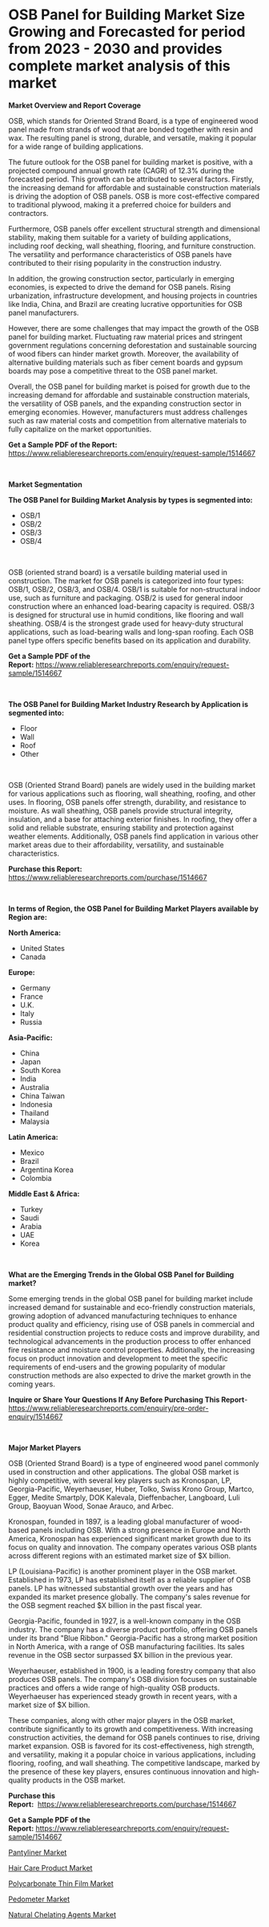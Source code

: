 <p><h1>OSB Panel for Building Market Size Growing and Forecasted for period from 2023 - 2030 and provides complete market analysis of this market</h1></p><p><strong>Market Overview and Report Coverage</strong></p>
<p><p>OSB, which stands for Oriented Strand Board, is a type of engineered wood panel made from strands of wood that are bonded together with resin and wax. The resulting panel is strong, durable, and versatile, making it popular for a wide range of building applications.</p><p>The future outlook for the OSB panel for building market is positive, with a projected compound annual growth rate (CAGR) of 12.3% during the forecasted period. This growth can be attributed to several factors. Firstly, the increasing demand for affordable and sustainable construction materials is driving the adoption of OSB panels. OSB is more cost-effective compared to traditional plywood, making it a preferred choice for builders and contractors.</p><p>Furthermore, OSB panels offer excellent structural strength and dimensional stability, making them suitable for a variety of building applications, including roof decking, wall sheathing, flooring, and furniture construction. The versatility and performance characteristics of OSB panels have contributed to their rising popularity in the construction industry.</p><p>In addition, the growing construction sector, particularly in emerging economies, is expected to drive the demand for OSB panels. Rising urbanization, infrastructure development, and housing projects in countries like India, China, and Brazil are creating lucrative opportunities for OSB panel manufacturers.</p><p>However, there are some challenges that may impact the growth of the OSB panel for building market. Fluctuating raw material prices and stringent government regulations concerning deforestation and sustainable sourcing of wood fibers can hinder market growth. Moreover, the availability of alternative building materials such as fiber cement boards and gypsum boards may pose a competitive threat to the OSB panel market.</p><p>Overall, the OSB panel for building market is poised for growth due to the increasing demand for affordable and sustainable construction materials, the versatility of OSB panels, and the expanding construction sector in emerging economies. However, manufacturers must address challenges such as raw material costs and competition from alternative materials to fully capitalize on the market opportunities.</p></p>
<p><strong>Get a Sample PDF of the Report:</strong> <a href="https://www.reliableresearchreports.com/enquiry/request-sample/1514667">https://www.reliableresearchreports.com/enquiry/request-sample/1514667</a></p>
<p>&nbsp;</p>
<p><strong>Market Segmentation</strong></p>
<p><strong>The OSB Panel for Building Market Analysis by types is segmented into:</strong></p>
<p><ul><li>OSB/1</li><li>OSB/2</li><li>OSB/3</li><li>OSB/4</li></ul></p>
<p>&nbsp;</p>
<p><p>OSB (oriented strand board) is a versatile building material used in construction. The market for OSB panels is categorized into four types: OSB/1, OSB/2, OSB/3, and OSB/4. OSB/1 is suitable for non-structural indoor use, such as furniture and packaging. OSB/2 is used for general indoor construction where an enhanced load-bearing capacity is required. OSB/3 is designed for structural use in humid conditions, like flooring and wall sheathing. OSB/4 is the strongest grade used for heavy-duty structural applications, such as load-bearing walls and long-span roofing. Each OSB panel type offers specific benefits based on its application and durability.</p></p>
<p><strong>Get a Sample PDF of the Report:</strong>&nbsp;<a href="https://www.reliableresearchreports.com/enquiry/request-sample/1514667">https://www.reliableresearchreports.com/enquiry/request-sample/1514667</a></p>
<p>&nbsp;</p>
<p><strong>The OSB Panel for Building Market Industry Research by Application is segmented into:</strong></p>
<p><ul><li>Floor</li><li>Wall</li><li>Roof</li><li>Other</li></ul></p>
<p>&nbsp;</p>
<p><p>OSB (Oriented Strand Board) panels are widely used in the building market for various applications such as flooring, wall sheathing, roofing, and other uses. In flooring, OSB panels offer strength, durability, and resistance to moisture. As wall sheathing, OSB panels provide structural integrity, insulation, and a base for attaching exterior finishes. In roofing, they offer a solid and reliable substrate, ensuring stability and protection against weather elements. Additionally, OSB panels find application in various other market areas due to their affordability, versatility, and sustainable characteristics.</p></p>
<p><strong>Purchase this Report:</strong>&nbsp; <a href="https://www.reliableresearchreports.com/purchase/1514667">https://www.reliableresearchreports.com/purchase/1514667</a></p>
<p>&nbsp;</p>
<p><strong>In terms of Region, the OSB Panel for Building Market Players available by Region are:</strong></p>
<p>
    <p> <strong> North America: </strong>
        <ul>
            <li>United States</li>
            <li>Canada</li>
        </ul>
        </p> 
    <p> <strong> Europe: </strong>
        <ul>
            <li>Germany</li>
            <li>France</li>
            <li>U.K.</li>
            <li>Italy</li>
            <li>Russia</li>
        </ul>
        </p> 
    <p> <strong> Asia-Pacific: </strong>
        <ul>
            <li>China</li>
            <li>Japan</li>
            <li>South Korea</li>
            <li>India</li>
            <li>Australia</li>
            <li>China Taiwan</li>
            <li>Indonesia</li>
            <li>Thailand</li>
            <li>Malaysia</li>
        </ul>
        </p> 
    <p> <strong> Latin America: </strong>
        <ul>
            <li>Mexico</li>
            <li>Brazil</li>
            <li>Argentina Korea</li>
            <li>Colombia</li>
        </ul>
        </p> 
    <p> <strong> Middle East & Africa: </strong>
        <ul>
            <li>Turkey</li>
            <li>Saudi</li>
            <li>Arabia</li>
            <li>UAE</li>
            <li>Korea</li>
        </ul>
    </p>
    </p>
<p>&nbsp;</p>
<p><strong>What are the Emerging Trends in the Global OSB Panel for Building market?</strong></p>
<p><p>Some emerging trends in the global OSB panel for building market include increased demand for sustainable and eco-friendly construction materials, growing adoption of advanced manufacturing techniques to enhance product quality and efficiency, rising use of OSB panels in commercial and residential construction projects to reduce costs and improve durability, and technological advancements in the production process to offer enhanced fire resistance and moisture control properties. Additionally, the increasing focus on product innovation and development to meet the specific requirements of end-users and the growing popularity of modular construction methods are also expected to drive the market growth in the coming years.</p></p>
<p><strong>Inquire or Share Your Questions If Any Before Purchasing This Report</strong>- <a href="https://www.reliableresearchreports.com/enquiry/pre-order-enquiry/1514667">https://www.reliableresearchreports.com/enquiry/pre-order-enquiry/1514667</a></p>
<p>&nbsp;</p>
<p><strong>Major Market Players</strong></p>
<p><p>OSB (Oriented Strand Board) is a type of engineered wood panel commonly used in construction and other applications. The global OSB market is highly competitive, with several key players such as Kronospan, LP, Georgia-Pacific, Weyerhaeuser, Huber, Tolko, Swiss Krono Group, Martco, Egger, Medite Smartply, DOK Kalevala, Dieffenbacher, Langboard, Luli Group, Baoyuan Wood, Sonae Arauco, and Arbec.</p><p>Kronospan, founded in 1897, is a leading global manufacturer of wood-based panels including OSB. With a strong presence in Europe and North America, Kronospan has experienced significant market growth due to its focus on quality and innovation. The company operates various OSB plants across different regions with an estimated market size of $X billion.</p><p>LP (Louisiana-Pacific) is another prominent player in the OSB market. Established in 1973, LP has established itself as a reliable supplier of OSB panels. LP has witnessed substantial growth over the years and has expanded its market presence globally. The company's sales revenue for the OSB segment reached $X billion in the past fiscal year.</p><p>Georgia-Pacific, founded in 1927, is a well-known company in the OSB industry. The company has a diverse product portfolio, offering OSB panels under its brand "Blue Ribbon." Georgia-Pacific has a strong market position in North America, with a range of OSB manufacturing facilities. Its sales revenue in the OSB sector surpassed $X billion in the previous year.</p><p>Weyerhaeuser, established in 1900, is a leading forestry company that also produces OSB panels. The company's OSB division focuses on sustainable practices and offers a wide range of high-quality OSB products. Weyerhaeuser has experienced steady growth in recent years, with a market size of $X billion.</p><p>These companies, along with other major players in the OSB market, contribute significantly to its growth and competitiveness. With increasing construction activities, the demand for OSB panels continues to rise, driving market expansion. OSB is favored for its cost-effectiveness, high strength, and versatility, making it a popular choice in various applications, including flooring, roofing, and wall sheathing. The competitive landscape, marked by the presence of these key players, ensures continuous innovation and high-quality products in the OSB market.</p></p>
<p><strong>Purchase this Report:</strong>&nbsp;&nbsp;<a href="https://www.reliableresearchreports.com/purchase/1514667">https://www.reliableresearchreports.com/purchase/1514667</a></p>
<p></p>
<p><strong>Get a Sample PDF of the Report:</strong>&nbsp;<a href="https://www.reliableresearchreports.com/enquiry/request-sample/1514667">https://www.reliableresearchreports.com/enquiry/request-sample/1514667</a></p>
<p><p><a href="https://www.linkedin.com/pulse/pantyliner-market-research-report-unlocks-analysis-financial-nlxzf/">Pantyliner Market</a></p><p><a href="https://www.linkedin.com/pulse/hair-care-product-market-research-report-unlocks-analysis-9id5f/">Hair Care Product Market</a></p><p><a href="https://medium.com/@markuspagac/polycarbonate-thin-film-market-size-reveals-the-best-marketing-channels-in-global-industry-6437cf521079">Polycarbonate Thin Film Market</a></p><p><a href="https://www.linkedin.com/pulse/pedometer-market-research-report-provides-thorough-industry-t8off/">Pedometer Market</a></p><p><a href="https://medium.com/@hesterorn1944/natural-chelating-agents-market-insight-market-trends-growth-forecasted-from-2023-to-2030-bd1ae6e6c525">Natural Chelating Agents Market</a></p></p>